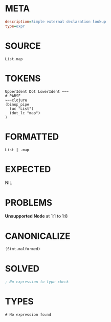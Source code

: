 # META
~~~ini
description=Simple external declaration lookup
type=expr
~~~
# SOURCE
~~~roc
List.map
~~~
# TOKENS
~~~text
UpperIdent Dot LowerIdent ~~~
# PARSE
~~~clojure
(binop_pipe
  (uc "List")
  (dot_lc "map")
)
~~~
# FORMATTED
~~~roc
List | .map
~~~
# EXPECTED
NIL
# PROBLEMS
**Unsupported Node**
at 1:1 to 1:8

# CANONICALIZE
~~~clojure
(Stmt.malformed)
~~~
# SOLVED
~~~clojure
; No expression to type check
~~~
# TYPES
~~~roc
# No expression found
~~~
